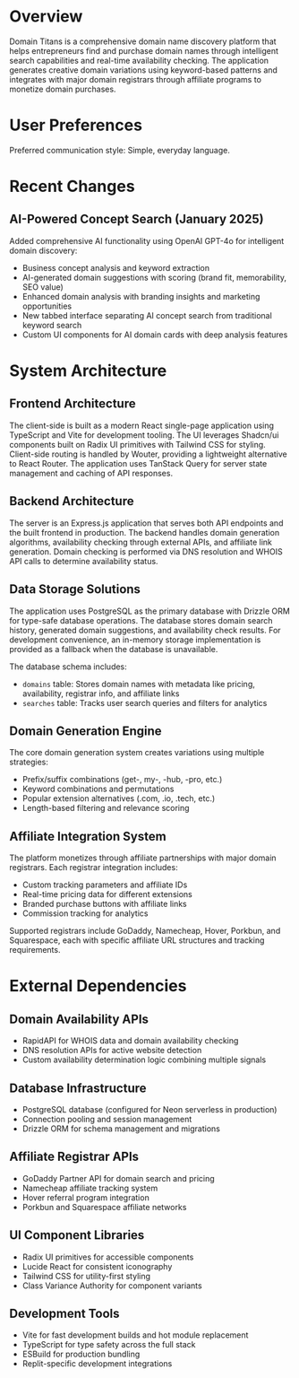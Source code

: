 # Overview

Domain Titans is a comprehensive domain name discovery platform that helps entrepreneurs find and purchase domain names through intelligent search capabilities and real-time availability checking. The application generates creative domain variations using keyword-based patterns and integrates with major domain registrars through affiliate programs to monetize domain purchases.

# User Preferences

Preferred communication style: Simple, everyday language.

# Recent Changes

## AI-Powered Concept Search (January 2025)
Added comprehensive AI functionality using OpenAI GPT-4o for intelligent domain discovery:
- Business concept analysis and keyword extraction
- AI-generated domain suggestions with scoring (brand fit, memorability, SEO value)
- Enhanced domain analysis with branding insights and marketing opportunities
- New tabbed interface separating AI concept search from traditional keyword search
- Custom UI components for AI domain cards with deep analysis features

# System Architecture

## Frontend Architecture
The client-side is built as a modern React single-page application using TypeScript and Vite for development tooling. The UI leverages Shadcn/ui components built on Radix UI primitives with Tailwind CSS for styling. Client-side routing is handled by Wouter, providing a lightweight alternative to React Router. The application uses TanStack Query for server state management and caching of API responses.

## Backend Architecture
The server is an Express.js application that serves both API endpoints and the built frontend in production. The backend handles domain generation algorithms, availability checking through external APIs, and affiliate link generation. Domain checking is performed via DNS resolution and WHOIS API calls to determine availability status.

## Data Storage Solutions
The application uses PostgreSQL as the primary database with Drizzle ORM for type-safe database operations. The database stores domain search history, generated domain suggestions, and availability check results. For development convenience, an in-memory storage implementation is provided as a fallback when the database is unavailable.

The database schema includes:
- `domains` table: Stores domain names with metadata like pricing, availability, registrar info, and affiliate links
- `searches` table: Tracks user search queries and filters for analytics

## Domain Generation Engine
The core domain generation system creates variations using multiple strategies:
- Prefix/suffix combinations (get-, my-, -hub, -pro, etc.)
- Keyword combinations and permutations
- Popular extension alternatives (.com, .io, .tech, etc.)
- Length-based filtering and relevance scoring

## Affiliate Integration System
The platform monetizes through affiliate partnerships with major domain registrars. Each registrar integration includes:
- Custom tracking parameters and affiliate IDs
- Real-time pricing data for different extensions
- Branded purchase buttons with affiliate links
- Commission tracking for analytics

Supported registrars include GoDaddy, Namecheap, Hover, Porkbun, and Squarespace, each with specific affiliate URL structures and tracking requirements.

# External Dependencies

## Domain Availability APIs
- RapidAPI for WHOIS data and domain availability checking
- DNS resolution APIs for active website detection
- Custom availability determination logic combining multiple signals

## Database Infrastructure
- PostgreSQL database (configured for Neon serverless in production)
- Connection pooling and session management
- Drizzle ORM for schema management and migrations

## Affiliate Registrar APIs
- GoDaddy Partner API for domain search and pricing
- Namecheap affiliate tracking system
- Hover referral program integration
- Porkbun and Squarespace affiliate networks

## UI Component Libraries
- Radix UI primitives for accessible components
- Lucide React for consistent iconography
- Tailwind CSS for utility-first styling
- Class Variance Authority for component variants

## Development Tools
- Vite for fast development builds and hot module replacement
- TypeScript for type safety across the full stack
- ESBuild for production bundling
- Replit-specific development integrations